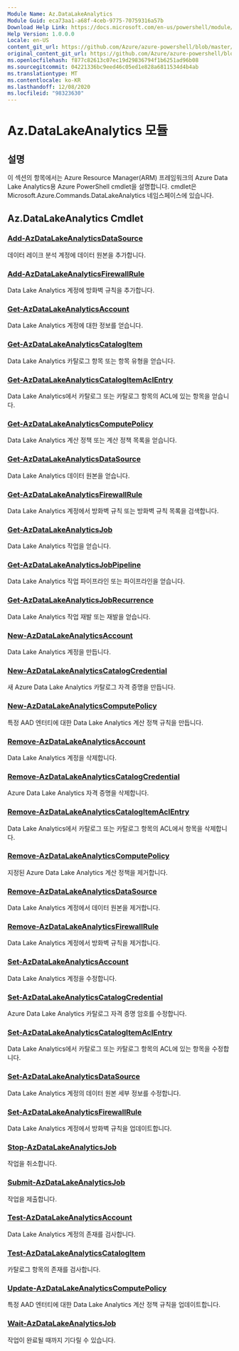 ```yaml
---
Module Name: Az.DataLakeAnalytics
Module Guid: eca73aa1-a68f-4ceb-9775-70759316a57b
Download Help Link: https://docs.microsoft.com/en-us/powershell/module/az.datalakeanalytics
Help Version: 1.0.0.0
Locale: en-US
content_git_url: https://github.com/Azure/azure-powershell/blob/master/src/DataLakeAnalytics/DataLakeAnalytics/help/Az.DataLakeAnalytics.md
original_content_git_url: https://github.com/Azure/azure-powershell/blob/master/src/DataLakeAnalytics/DataLakeAnalytics/help/Az.DataLakeAnalytics.md
ms.openlocfilehash: f877c82613c07ec19d29836794f1b6251ad96b08
ms.sourcegitcommit: 04221336bc9eed46c05ed1e828a6811534d4b4ab
ms.translationtype: MT
ms.contentlocale: ko-KR
ms.lasthandoff: 12/08/2020
ms.locfileid: "98323630"
---
```

# Az.DataLakeAnalytics 모듈
## 설명
이 섹션의 항목에서는 Azure Resource Manager(ARM) 프레임워크의 Azure Data Lake Analytics용 Azure PowerShell cmdlet을 설명합니다. cmdlet은 Microsoft.Azure.Commands.DataLakeAnalytics 네임스페이스에 있습니다.

## Az.DataLakeAnalytics Cmdlet
### [Add-AzDataLakeAnalyticsDataSource](Add-AzDataLakeAnalyticsDataSource.md)
데이터 레이크 분석 계정에 데이터 원본을 추가합니다.

### [Add-AzDataLakeAnalyticsFirewallRule](Add-AzDataLakeAnalyticsFirewallRule.md)
Data Lake Analytics 계정에 방화벽 규칙을 추가합니다.

### [Get-AzDataLakeAnalyticsAccount](Get-AzDataLakeAnalyticsAccount.md)
Data Lake Analytics 계정에 대한 정보를 얻습니다.

### [Get-AzDataLakeAnalyticsCatalogItem](Get-AzDataLakeAnalyticsCatalogItem.md)
Data Lake Analytics 카탈로그 항목 또는 항목 유형을 얻습니다.

### [Get-AzDataLakeAnalyticsCatalogItemAclEntry](Get-AzDataLakeAnalyticsCatalogItemAclEntry.md)
Data Lake Analytics에서 카탈로그 또는 카탈로그 항목의 ACL에 있는 항목을 얻습니다.

### [Get-AzDataLakeAnalyticsComputePolicy](Get-AzDataLakeAnalyticsComputePolicy.md)
Data Lake Analytics 계산 정책 또는 계산 정책 목록을 얻습니다.

### [Get-AzDataLakeAnalyticsDataSource](Get-AzDataLakeAnalyticsDataSource.md)
Data Lake Analytics 데이터 원본을 얻습니다.

### [Get-AzDataLakeAnalyticsFirewallRule](Get-AzDataLakeAnalyticsFirewallRule.md)
Data Lake Analytics 계정에서 방화벽 규칙 또는 방화벽 규칙 목록을 검색합니다.

### [Get-AzDataLakeAnalyticsJob](Get-AzDataLakeAnalyticsJob.md)
Data Lake Analytics 작업을 얻습니다.

### [Get-AzDataLakeAnalyticsJobPipeline](Get-AzDataLakeAnalyticsJobPipeline.md)
Data Lake Analytics 작업 파이프라인 또는 파이프라인을 얻습니다.

### [Get-AzDataLakeAnalyticsJobRecurrence](Get-AzDataLakeAnalyticsJobRecurrence.md)
Data Lake Analytics 작업 재발 또는 재발을 얻습니다.

### [New-AzDataLakeAnalyticsAccount](New-AzDataLakeAnalyticsAccount.md)
Data Lake Analytics 계정을 만듭니다.

### [New-AzDataLakeAnalyticsCatalogCredential](New-AzDataLakeAnalyticsCatalogCredential.md)
새 Azure Data Lake Analytics 카탈로그 자격 증명을 만듭니다.

### [New-AzDataLakeAnalyticsComputePolicy](New-AzDataLakeAnalyticsComputePolicy.md)
특정 AAD 엔터티에 대한 Data Lake Analytics 계산 정책 규칙을 만듭니다.

### [Remove-AzDataLakeAnalyticsAccount](Remove-AzDataLakeAnalyticsAccount.md)
Data Lake Analytics 계정을 삭제합니다.

### [Remove-AzDataLakeAnalyticsCatalogCredential](Remove-AzDataLakeAnalyticsCatalogCredential.md)
Azure Data Lake Analytics 자격 증명을 삭제합니다.

### [Remove-AzDataLakeAnalyticsCatalogItemAclEntry](Remove-AzDataLakeAnalyticsCatalogItemAclEntry.md)
Data Lake Analytics에서 카탈로그 또는 카탈로그 항목의 ACL에서 항목을 삭제합니다.

### [Remove-AzDataLakeAnalyticsComputePolicy](Remove-AzDataLakeAnalyticsComputePolicy.md)
지정된 Azure Data Lake Analytics 계산 정책을 제거합니다.

### [Remove-AzDataLakeAnalyticsDataSource](Remove-AzDataLakeAnalyticsDataSource.md)
Data Lake Analytics 계정에서 데이터 원본을 제거합니다.

### [Remove-AzDataLakeAnalyticsFirewallRule](Remove-AzDataLakeAnalyticsFirewallRule.md)
Data Lake Analytics 계정에서 방화벽 규칙을 제거합니다.

### [Set-AzDataLakeAnalyticsAccount](Set-AzDataLakeAnalyticsAccount.md)
Data Lake Analytics 계정을 수정합니다.

### [Set-AzDataLakeAnalyticsCatalogCredential](Set-AzDataLakeAnalyticsCatalogCredential.md)
Azure Data Lake Analytics 카탈로그 자격 증명 암호를 수정합니다.

### [Set-AzDataLakeAnalyticsCatalogItemAclEntry](Set-AzDataLakeAnalyticsCatalogItemAclEntry.md)
Data Lake Analytics에서 카탈로그 또는 카탈로그 항목의 ACL에 있는 항목을 수정합니다.

### [Set-AzDataLakeAnalyticsDataSource](Set-AzDataLakeAnalyticsDataSource.md)
Data Lake Analytics 계정의 데이터 원본 세부 정보를 수정합니다.

### [Set-AzDataLakeAnalyticsFirewallRule](Set-AzDataLakeAnalyticsFirewallRule.md)
Data Lake Analytics 계정에서 방화벽 규칙을 업데이트합니다.

### [Stop-AzDataLakeAnalyticsJob](Stop-AzDataLakeAnalyticsJob.md)
작업을 취소합니다.

### [Submit-AzDataLakeAnalyticsJob](Submit-AzDataLakeAnalyticsJob.md)
작업을 제출합니다.

### [Test-AzDataLakeAnalyticsAccount](Test-AzDataLakeAnalyticsAccount.md)
Data Lake Analytics 계정의 존재를 검사합니다.

### [Test-AzDataLakeAnalyticsCatalogItem](Test-AzDataLakeAnalyticsCatalogItem.md)
카탈로그 항목의 존재를 검사합니다.

### [Update-AzDataLakeAnalyticsComputePolicy](Update-AzDataLakeAnalyticsComputePolicy.md)
특정 AAD 엔터티에 대한 Data Lake Analytics 계산 정책 규칙을 업데이트합니다.

### [Wait-AzDataLakeAnalyticsJob](Wait-AzDataLakeAnalyticsJob.md)
작업이 완료될 때까지 기다릴 수 있습니다.

